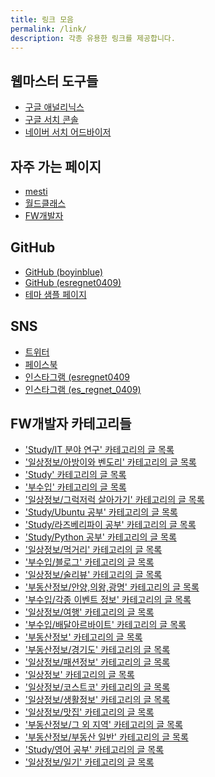 ```yaml
---
title: 링크 모음
permalink: /link/
description: 각종 유용한 링크를 제공합니다.
---
```


웹마스터 도구들
---
- [구글 애널리닉스](https://analytics.google.com '구글 애널리틱스')
- [구글 서치 콘솔](https://search.google.com/search-console '구글 서치콘솔')
- [네이버 서치 어드바이저](https://searchadvisor.naver.com/ '네이버 서치 어드바이저')

자주 가는 페이지
---
- [mesti](https://www.mesti.xyz)
- [월드클래스](https://worldclassproduct.tistory.com)
- [FW개발자](https://frankler.tistory.com)

GitHub
---
- [GitHub (boyinblue)](https://www.github.com/boyinblue)
- [GitHub (esregnet0409)](https://www.github.com/esregnet0409)
- [테마 샘플 페이지](https://pages-themes.github.io/slate)

SNS
---
- [트위터](https://twitter.com)
- [페이스북](https://www.facebook.com/profile.php?id=100001470561808)
- [인스타그램 (esregnet0409](https://www.instagram.com/esregnet0409)
- [인스타그램 (es_regnet_0409)](https://www.instagram.com/es_regnet_0409)

FW개발자 카테고리들
---
- ['Study/IT 분야 연구' 카테고리의 글 목록](https://frankler.tistory.com/category/Study/IT%20%EB%B6%84%EC%95%BC%20%EC%97%B0%EA%B5%AC)
- ['일상정보/아방이와 벤도리' 카테고리의 글 목록](https://frankler.tistory.com/category/%EC%9D%BC%EC%83%81%EC%A0%95%EB%B3%B4/%EC%95%84%EB%B0%A9%EC%9D%B4%EC%99%80%20%EB%B2%A4%EB%8F%84%EB%A6%AC)
- ['Study' 카테고리의 글 목록](https://frankler.tistory.com/category/Study)
- ['부수입' 카테고리의 글 목록](https://frankler.tistory.com/category/%EB%B6%80%EC%88%98%EC%9E%85)
- ['일상정보/그럭저럭 살아가기' 카테고리의 글 목록](https://frankler.tistory.com/category/%EC%9D%BC%EC%83%81%EC%A0%95%EB%B3%B4/%EA%B7%B8%EB%9F%AD%EC%A0%80%EB%9F%AD%20%EC%82%B4%EC%95%84%EA%B0%80%EA%B8%B0)
- ['Study/Ubuntu 공부' 카테고리의 글 목록](https://frankler.tistory.com/category/Study/Ubuntu%20%EA%B3%B5%EB%B6%80)
- ['Study/라즈베리파이 공부' 카테고리의 글 목록](https://frankler.tistory.com/category/Study/%EB%9D%BC%EC%A6%88%EB%B2%A0%EB%A6%AC%ED%8C%8C%EC%9D%B4%20%EA%B3%B5%EB%B6%80)
- ['Study/Python 공부' 카테고리의 글 목록](https://frankler.tistory.com/category/Study/Python%20%EA%B3%B5%EB%B6%80)
- ['일상정보/먹거리' 카테고리의 글 목록](https://frankler.tistory.com/category/%EC%9D%BC%EC%83%81%EC%A0%95%EB%B3%B4/%EB%A8%B9%EA%B1%B0%EB%A6%AC)
- ['부수입/블로그' 카테고리의 글 목록](https://frankler.tistory.com/category/%EB%B6%80%EC%88%98%EC%9E%85/%EB%B8%94%EB%A1%9C%EA%B7%B8)
- ['일상정보/술리뷰' 카테고리의 글 목록](https://frankler.tistory.com/category/%EC%9D%BC%EC%83%81%EC%A0%95%EB%B3%B4/%EC%88%A0%EB%A6%AC%EB%B7%B0)
- ['부동산정보/안양,의왕,광명' 카테고리의 글 목록](https://frankler.tistory.com/category/%EB%B6%80%EB%8F%99%EC%82%B0%EC%A0%95%EB%B3%B4/%EC%95%88%EC%96%91%2C%EC%9D%98%EC%99%95%2C%EA%B4%91%EB%AA%85)
- ['부수입/각종 이벤트 정보' 카테고리의 글 목록](https://frankler.tistory.com/category/%EB%B6%80%EC%88%98%EC%9E%85/%EA%B0%81%EC%A2%85%20%EC%9D%B4%EB%B2%A4%ED%8A%B8%20%EC%A0%95%EB%B3%B4)
- ['일상정보/여행' 카테고리의 글 목록](https://frankler.tistory.com/category/%EC%9D%BC%EC%83%81%EC%A0%95%EB%B3%B4/%EC%97%AC%ED%96%89)
- ['부수입/배달아르바이트' 카테고리의 글 목록](https://frankler.tistory.com/category/%EB%B6%80%EC%88%98%EC%9E%85/%EB%B0%B0%EB%8B%AC%EC%95%84%EB%A5%B4%EB%B0%94%EC%9D%B4%ED%8A%B8)
- ['부동산정보' 카테고리의 글 목록](https://frankler.tistory.com/category/%EB%B6%80%EB%8F%99%EC%82%B0%EC%A0%95%EB%B3%B4)
- ['부동산정보/경기도' 카테고리의 글 목록](https://frankler.tistory.com/category/%EB%B6%80%EB%8F%99%EC%82%B0%EC%A0%95%EB%B3%B4/%EA%B2%BD%EA%B8%B0%EB%8F%84)
- ['일상정보/패션정보' 카테고리의 글 목록](https://frankler.tistory.com/category/%EC%9D%BC%EC%83%81%EC%A0%95%EB%B3%B4/%ED%8C%A8%EC%85%98%EC%A0%95%EB%B3%B4)
- ['일상정보' 카테고리의 글 목록](https://frankler.tistory.com/category/%EC%9D%BC%EC%83%81%EC%A0%95%EB%B3%B4)
- ['일상정보/코스트코' 카테고리의 글 목록](https://frankler.tistory.com/category/%EC%9D%BC%EC%83%81%EC%A0%95%EB%B3%B4/%EC%BD%94%EC%8A%A4%ED%8A%B8%EC%BD%94)
- ['일상정보/생활정보' 카테고리의 글 목록](https://frankler.tistory.com/category/%EC%9D%BC%EC%83%81%EC%A0%95%EB%B3%B4/%EC%83%9D%ED%99%9C%EC%A0%95%EB%B3%B4)
- ['일상정보/맛집' 카테고리의 글 목록](https://frankler.tistory.com/category/%EC%9D%BC%EC%83%81%EC%A0%95%EB%B3%B4/%EB%A7%9B%EC%A7%91)
- ['부동산정보/그 외 지역' 카테고리의 글 목록](https://frankler.tistory.com/category/%EB%B6%80%EB%8F%99%EC%82%B0%EC%A0%95%EB%B3%B4/%EA%B7%B8%20%EC%99%B8%20%EC%A7%80%EC%97%AD)
- ['부동산정보/부동산 일반' 카테고리의 글 목록](https://frankler.tistory.com/category/%EB%B6%80%EB%8F%99%EC%82%B0%EC%A0%95%EB%B3%B4/%EB%B6%80%EB%8F%99%EC%82%B0%20%EC%9D%BC%EB%B0%98)
- ['Study/영어 공부' 카테고리의 글 목록](https://frankler.tistory.com/category/Study/%EC%98%81%EC%96%B4%20%EA%B3%B5%EB%B6%80)
- ['일상정보/일기' 카테고리의 글 목록](https://frankler.tistory.com/category/%EC%9D%BC%EC%83%81%EC%A0%95%EB%B3%B4/%EC%9D%BC%EA%B8%B0)
